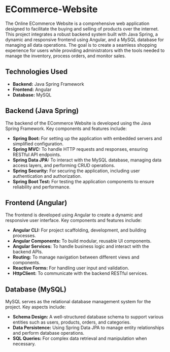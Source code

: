 # ECommerce-Website

The Online ECommerce Website is a comprehensive web application designed to facilitate the buying and selling of products over the internet. This project integrates a robust backend system built with Java Spring, a dynamic and responsive frontend using Angular, and a MySQL database for managing all data operations. The goal is to create a seamless shopping experience for users while providing administrators with the tools needed to manage the inventory, process orders, and monitor sales.

## Technologies Used
- **Backend:** Java Spring Framework
- **Frontend:** Angular
- **Database:** MySQL

## Backend (Java Spring)
The backend of the ECommerce Website is developed using the Java Spring Framework. Key components and features include:
- **Spring Boot:** For setting up the application with embedded servers and simplified configuration.
- **Spring MVC:** To handle HTTP requests and responses, ensuring RESTful API endpoints.
- **Spring Data JPA:** To interact with the MySQL database, managing data access layers, and performing CRUD operations.
- **Spring Security:** For securing the application, including user authentication and authorization.
- **Spring Boot Test:** For testing the application components to ensure reliability and performance.

## Frontend (Angular)
The frontend is developed using Angular to create a dynamic and responsive user interface. Key components and features include:
- **Angular CLI:** For project scaffolding, development, and building processes.
- **Angular Components:** To build modular, reusable UI components.
- **Angular Services:** To handle business logic and interact with the backend APIs.
- **Routing:** To manage navigation between different views and components.
- **Reactive Forms:** For handling user input and validation.
- **HttpClient:** To communicate with the backend RESTful services.

## Database (MySQL)
MySQL serves as the relational database management system for the project. Key aspects include:
- **Schema Design:** A well-structured database schema to support various entities such as users, products, orders, and categories.
- **Data Persistence:** Using Spring Data JPA to manage entity relationships and perform database operations.
- **SQL Queries:** For complex data retrieval and manipulation when necessary.
